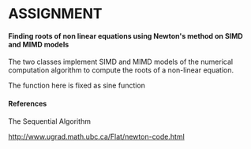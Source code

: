 # ASSIGNMENT

#### Finding roots of non linear equations using Newton's method on SIMD and MIMD models

The two classes implement SIMD and MIMD models of the numerical computation algorithm to compute the roots of a non-linear equation.

The function here is fixed as sine function

#### References

The Sequential Algorithm 

http://www.ugrad.math.ubc.ca/Flat/newton-code.html
